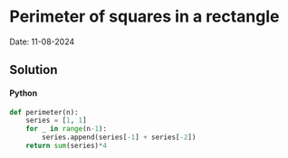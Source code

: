 
# Perimeter of squares in a rectangle

Date: 11-08-2024

## Solution
#### Python
```python
def perimeter(n):
    series = [1, 1]
    for _ in range(n-1):
        series.append(series[-1] + series[-2])
    return sum(series)*4
```
        